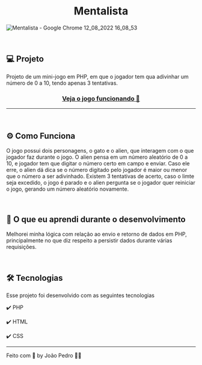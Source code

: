 <h1 align="center">
  Mentalista
</h1>

![Mentalista - Google Chrome 12_08_2022 16_08_53](https://user-images.githubusercontent.com/93893533/184433131-1b38ad76-1587-4f7f-9610-7054e69c859a.png)


<br />

## 💻 Projeto

Projeto de um mini-jogo em PHP, em que o jogador tem qua adivinhar um número de 0 a 10, tendo apenas 3 tentativas.

 <h3 align="center"><a target="_blank" href="https://mentalista.johnpetros.repl.co/">Veja o jogo funcionando 👀</a></h3>

<hr>
<br>


## ⚙️ Como Funciona
O jogo possui dois personagens, o gato e o alien, que interagem com o que jogador faz durante o jogo. O alien pensa em um número aleatório de 0 a 10, e jogador tem que digitar o número certo em campo e enviar. Caso ele erre, o alien dá dica se o número digitado pelo jogador é maior ou menor que o número a ser adivinhado. Existem 3 tentativas de acerto, caso o limte seja excedido, o jogo é parado e o alien pergunta se o jogador quer reiniciar o jogo, gerando um número aleatório novamente.

<br>


## 📖 O que eu aprendi durante o desenvolvimento
Melhorei minha lógica com relação ao envio e retorno de dados em PHP, principalmente no que diz respeito a persistir dados durante várias requisições.

<br>


## 🛠️ Tecnologias
Esse projeto foi desenvolvido com as seguintes tecnologias

✔️ PHP

✔️ HTML

✔️ CSS

---

Feito com 💜 by João Pedro 👋🏻